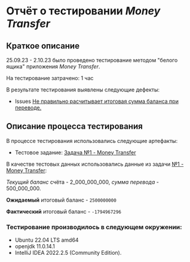 # Отчёт о тестировании *Money Transfer*

## Краткое описание

25.09.23 - 2.10.23 было проведено тестирование методом "белого ящика" приложения _Money Transfer_.

На тестирование затрачено: 1 час

В результате тестирования выявлены следующие дефекты:

* Issues [Не правильно расчитывает итоговая сумма баланса при переводе.](https://github.com/Tamara756/java_starting/issues/1)

## Описание процесса тестирования

В процессе тестирования использовались следующие артефакты:

* Тестовое задание: [Задача №1 - Money Transfer](https://github.com/netology-code/javaqa-homeworks/tree/master/programming#%D0%B7%D0%B0%D0%B4%D0%B0%D1%87%D0%B0-1---money-transfer)

В качестве тестовых данных использовались данные из задачи [№1 - Money Transfer](https://github.com/netology-code/javaqa-homeworks/tree/master/programming#%D0%B7%D0%B0%D0%B4%D0%B0%D1%87%D0%B0-1---money-transfer):

_Текущий баланс_ счёта - 2_000_000_000, _сумма перевода_ - 500_000_000.

**Ожидаемый** итоговый баланс - `2500000000`

**Фактический** итоговый баланс - `-1794967296`



### Тестирование производилось в следующем окружении:

* Ubuntu 22.04 LTS amd64
* openjdk 11.0.14.1
* IntelliJ IDEA 2022.2.5 (Community Edition).
